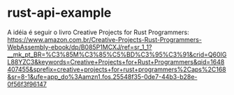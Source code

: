 # rust-api-example

A idéia é seguir o livro Creative Projects for Rust Programmers: 
<https://www.amazon.com.br/Creative-Projects-Rust-Programmers-WebAssembly-ebook/dp/B085P1MCXJ/ref=sr_1_1?__mk_pt_BR=%C3%85M%C3%85%C5%BD%C3%95%C3%91&crid=Q60IGL88YZC3&keywords=Creative+Projects+for+Rust+Programmers&qid=1648407455&sprefix=creative+projects+for+rust+programmers%2Caps%2C168&sr=8-1&ufe=app_do%3Aamzn1.fos.25548f35-0de7-44b3-b28e-0f56f3f96147>
